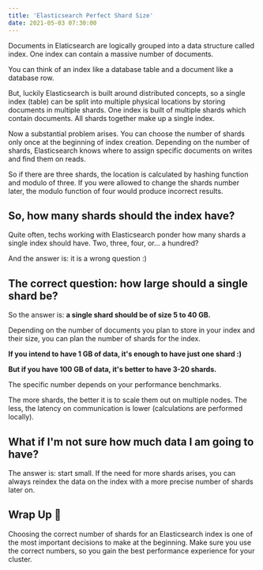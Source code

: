 ```yaml
---
title: 'Elasticsearch Perfect Shard Size'
date: 2021-05-03 07:30:00
---
```


Documents in Elaticsearch are logically grouped into a data structure called index. One index can contain a massive number of documents.

You can think of an index like a database table and a document like a database row.

But, luckily Elasticsearch is built around distributed concepts, so a single index (table) can be split into multiple physical locations by storing documents in multiple shards. One index is built of multiple shards which contain documents. All shards together make up a single index.

Now a substantial problem arises. You can choose the number of shards only once at the beginning of index creation. Depending on the number of shards, Elasticsearch knows where to assign specific documents on writes and find them on reads.

So if there are three shards, the location is calculated by hashing function and modulo of three. If you were allowed to change the shards number later, the modulo function of four would produce incorrect results.

## So, how many shards should the index have?

Quite often, techs working with Elasticsearch ponder how many shards a single index should have. Two, three, four, or... a hundred?

And the answer is: it is a wrong question :)

## The correct question: how large should a single shard be?

So the answer is: **a single shard should be of size 5 to 40 GB.**

Depending on the number of documents you plan to store in your index and their size, you can plan the number of shards for the index.

**If you intend to have 1 GB of data, it's enough to have just one shard :)**

**But if you have 100 GB of data, it's better to have 3-20 shards.**

The specific number depends on your performance benchmarks.

The more shards, the better it is to scale them out on multiple nodes. The less, the latency on communication is lower (calculations are performed locally).

## What if I'm not sure how much data I am going to have?

The answer is: start small. If the need for more shards arises, you can always reindex the data on the index with a more precise number of shards later on.

## Wrap Up 🙌
Choosing the correct number of shards for an Elasticsearch index is one of the most important decisions to make at the beginning. Make sure you use the correct numbers, so you gain the best performance experience for your cluster.
